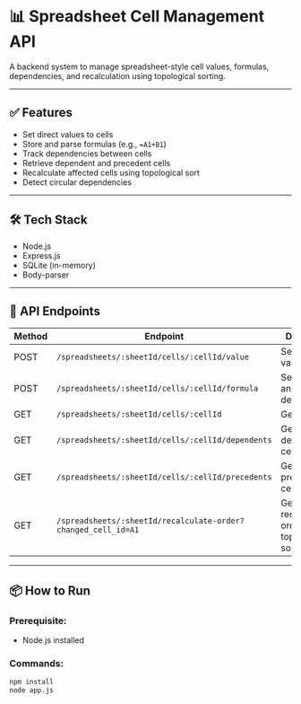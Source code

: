 # 📊 Spreadsheet Cell Management API

A backend system to manage spreadsheet-style cell values, formulas, dependencies, and recalculation using topological sorting.

---

## ✅ Features

- Set direct values to cells
- Store and parse formulas (e.g., `=A1+B1`)
- Track dependencies between cells
- Retrieve dependent and precedent cells
- Recalculate affected cells using topological sort
- Detect circular dependencies

---

## 🛠️ Tech Stack

- Node.js
- Express.js
- SQLite (in-memory)
- Body-parser

---

## 🚀 API Endpoints

| Method | Endpoint                                               | Description                            |
|--------|--------------------------------------------------------|----------------------------------------|
| POST   | `/spreadsheets/:sheetId/cells/:cellId/value`           | Set direct cell value                  |
| POST   | `/spreadsheets/:sheetId/cells/:cellId/formula`         | Set formula and update dependencies    |
| GET    | `/spreadsheets/:sheetId/cells/:cellId`                 | Get cell state                         |
| GET    | `/spreadsheets/:sheetId/cells/:cellId/dependents`      | Get dependent cells                    |
| GET    | `/spreadsheets/:sheetId/cells/:cellId/precedents`      | Get precedent cells                    |
| GET    | `/spreadsheets/:sheetId/recalculate-order?changed_cell_id=A1` | Get recalculation order with topological sort |

---

## 📦 How to Run

### Prerequisite:
- Node.js installed

### Commands:

```bash
npm install
node app.js


